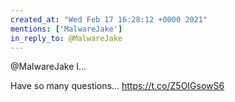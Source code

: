 ```yaml
---
created_at: "Wed Feb 17 16:28:12 +0000 2021"
mentions: ['MalwareJake']
in_reply_to: @MalwareJake
---
```


@MalwareJake I...

Have so many questions... https://t.co/Z5OIGsowS6